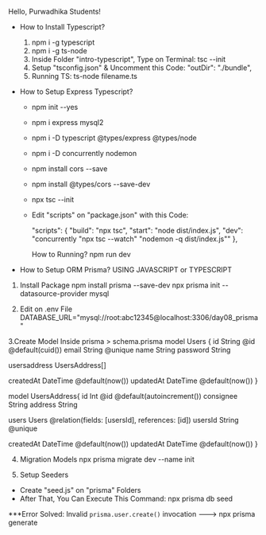 Hello, Purwadhika Students!

+ How to Install Typescript?

    1. npm i -g typescript
    2. npm i -g ts-node
    3. Inside Folder "intro-typescript", Type on Terminal: tsc --init
    4. Setup "tsconfig.json" & Uncomment this Code: "outDir": "./bundle", 
    5. Running TS: ts-node filename.ts

+ How to Setup Express Typescript?
    -   npm init --yes
    -   npm i express mysql2
    -   npm i -D typescript @types/express @types/node
    -   npm i -D concurrently nodemon
    -   npm install cors --save
    -   npm install @types/cors --save-dev
    -   npx tsc --init
    -   Edit "scripts" on "package.json" with this Code:
        
        "scripts": {
            "build": "npx tsc",
            "start": "node dist/index.js",
            "dev": "concurrently \"npx tsc --watch\" \"nodemon -q dist/index.js\""
        },

        How to Running? npm run dev

+ How to Setup ORM Prisma?
USING JAVASCRIPT or TYPESCRIPT
1. Install Package
npm install prisma --save-dev
npx prisma init --datasource-provider mysql

2. Edit on .env File
DATABASE_URL="mysql://root:abc12345@localhost:3306/day08_prisma"

3.Create Model Inside prisma > schema.prisma
model Users {
  id    String     @id @default(cuid())
  email String  @unique
  name  String
  password String

  usersaddress UsersAddress[]

  createdAt DateTime @default(now()) 
  updatedAt DateTime @default(now()) 
}

model UsersAddress{
  id    Int     @id @default(autoincrement())
  consignee String 
  address String

  users Users @relation(fields: [usersId], references: [id])
  usersId String @unique  

  createdAt DateTime @default(now()) 
  updatedAt DateTime @default(now()) 
}

4. Migration Models
npx prisma migrate dev --name init

5. Setup Seeders
- Create "seed.js" on "prisma" Folders
- After That, You Can Execute This Command: 
npx prisma db seed

***Error Solved:
Invalid `prisma.user.create()` invocation ---> npx prisma generate
